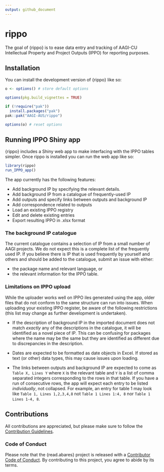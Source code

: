 ```yaml
---
output: github_document
---
```


<!-- README.md is generated from README.Rmd. Please edit that file -->



# rippo

<!-- badges: start -->
<!-- badges: end -->

The goal of {rippo} is to ease data entry and tracking of AAGI-CU Intellectual Property and Project Outputs (IPPO) for reporting purposes.

## Installation

You can install the development version of {rippo} like so:

```r
o <- options() # store default options

options(pkg.build_vignettes = TRUE)

if (!require("pak"))
  install.packages("pak")
pak::pak("AAGI-AUS/rippo")

options(o) # reset options
```

## Running IPPO Shiny app

{rippo} includes a Shiny web app to make interfacing with the IPPO tables simpler.
Once rippo is installed you can run the web app like so:

```r
library(rippo)
run_IPPO_app()
```

The app currently has the following features:
- Add background IP by specifying the relevant details.
- Add background IP from a catalogue of frequently-used IP
- Add outputs and specify links between outputs and background IP
- Add correspondence related to outputs
- Load an existing IPPO registry
- Edit and delete existing entries
- Export resulting IPPO in .xlsx format

### The background IP catalogue

The current catalogue contains a selection of IP from a small number of AAGI projects.
We do not expect this is a complete list of the frequently used IP.
If you believe there is IP that is used frequently by yourself and others and should be added to the catalogue, submit an issue with either:
- the package name and relevant language, or
- the relevant information for the IPPO table.

### Limitations on IPPO upload

While the uploader works well on IPPO iles generated using the app, older files that do not conform to the same structure can run into issues.
When uploading your existing IPPO register, be aware of the following restrictions (this list may change as further development is undertaken).

- If the description of background IP in the imported document does not match *exactly* any of the descriptions in the catalogue, it will be identified as a novel piece of IP.
This can be confusing for packages where the name may be the same but they are identified as different due to discrepancies in the description.

- Dates are expected to be formatted as date objects in Excel.
If stored as text (or other) data types, this may cause issues upon loading.

- The links between outputs and background IP are expected to come as `Table X, Lines Y` where `X` is the relevant table and `Y` is a list of comma separated integers corresponding to the rows in that table.
If you have a run of consecutive rows, the app will expect each entry to be listed *individually*, not collapsed.
For example, an entry for table 1 may look like `Table 1, Lines 1,2,3,4,8` not `Table 1 Lines 1:4, 8` nor `Table 1 Lines 1-4, 8`.

## Contributions 

All contributions are appreciated, but please make sure to follow the [Contribution Guidelines](.github/CONTRIBUTING.md).

### Code of Conduct

Please note that the {read.abares} project is released with a [Contributor Code of Conduct](https://AAGI-AUS.github.io/rippo/CODE_OF_CONDUCT.md).
By contributing to this project, you agree to abide by its terms.
